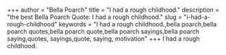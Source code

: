 +++
author = "Bella Poarch"
title = "I had a rough childhood."
description = "the best Bella Poarch Quote: I had a rough childhood."
slug = "i-had-a-rough-childhood"
keywords = "I had a rough childhood.,bella poarch,bella poarch quotes,bella poarch quote,bella poarch sayings,bella poarch saying,quotes, sayings,quote, saying, motivation"
+++
I had a rough childhood.

